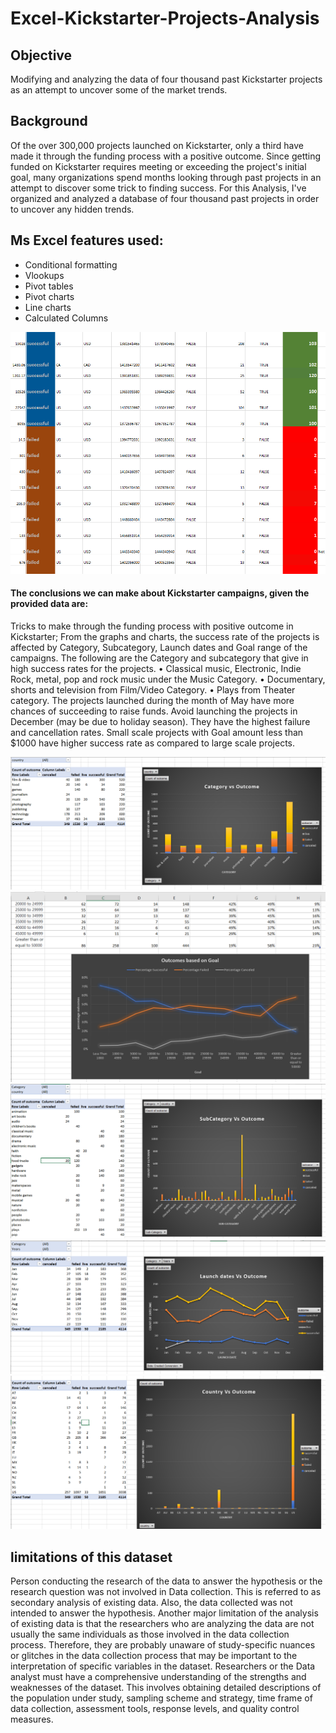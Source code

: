 # Excel-Kickstarter-Projects-Analysis

## Objective
Modifying and analyzing the data of four thousand past Kickstarter projects as an attempt to uncover some of the market trends.

## Background
Of the over 300,000 projects launched on Kickstarter, only a third have made it through the funding process with a positive outcome. Since getting funded on Kickstarter requires meeting or exceeding the project's initial goal, many organizations spend months looking through past projects in an attempt to discover some trick to finding success. For this Analysis, I've organized and analyzed a database of four thousand past projects in order to uncover any hidden trends.

## Ms Excel features used:
* Conditional formatting
* Vlookups 
* Pivot tables 
* Pivot charts
* Line charts 
* Calculated Columns


![Dashboard](images/conditional_formatting.PNG)

#### The conclusions we can make about Kickstarter campaigns, given the provided data are:
Tricks to make through the funding process with positive outcome in Kickstarter;
From the graphs and charts, the success rate of the projects is affected by Category, Subcategory, Launch dates and Goal range of the campaigns. The following are the Category and subcategory that give in high success rates for the projects.
•	Classical music, Electronic, Indie Rock, metal, pop and rock music under the Music Category.
•	Documentary, shorts and television from Film/Video Category.
•	Plays from Theater category.
The projects launched during the month of May have more chances of succeeding to raise funds. Avoid launching the projects in December (may be due to holiday season). They have the highest failure and cancellation rates. Small scale projects with Goal amount less than $1000 have higher success rate as compared to large scale projects.

![Dashboard](images/category.PNG)
![Dashboard](images/goal.PNG)
![Dashboard](images/subcategory.PNG)
![Dashboard](images/launch_date.PNG)
![Dashboard](images/country_outcome.PNG)

## limitations of this dataset
Person conducting the research of the data to answer the hypothesis or the research question was not involved in Data collection. This is referred to as secondary analysis of existing data. Also, the data collected was not intended to answer the hypothesis. Another major limitation of the analysis of existing data is that the researchers who are analyzing the data are not usually the same individuals as those involved in the data collection process. Therefore, they are probably unaware of study-specific nuances or glitches in the data collection process that may be important to the interpretation of specific variables in the dataset.
Researchers or the Data analyst must have a comprehensive understanding of the strengths and weaknesses of the dataset. This involves obtaining detailed descriptions of the population under study, sampling scheme and strategy, time frame of data collection, assessment tools, response levels, and quality control measures.


 
